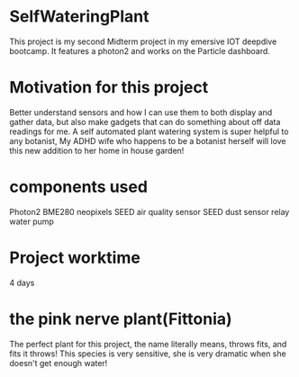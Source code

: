 # SelfWateringPlant
This project is my second Midterm project in my emersive IOT deepdive bootcamp. It features a photon2 and works on the Particle dashboard.
# Motivation for this project
Better understand sensors and how I can use them to both display and gather data, but also make gadgets that can do something about off data readings for me. A self automated plant watering system is super helpful to any botanist, My ADHD wife who happens to be a botanist herself will love this new addition to her home in house garden!
# components used
Photon2
BME280
neopixels
SEED air quality sensor
SEED dust sensor
relay
water pump
# Project worktime
4 days
# the pink nerve plant(Fittonia)
The perfect plant for this project, the name literally means, throws fits, and fits it throws! This species is very sensitive, she is very dramatic when she doesn't get enough water!
